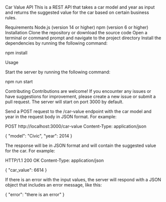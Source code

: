 Car Value API
This is a REST API that takes a car model and year as input and returns the suggested value for the car based on certain business rules.

Requirements
Node.js (version 14 or higher)
npm (version 6 or higher)
Installation
Clone the repository or download the source code
Open a terminal or command prompt and navigate to the project directory
Install the dependencies by running the following command:

npm install

Usage

Start the server by running the following command:

npm run start

Contributing
Contributions are welcome! If you encounter any issues or have suggestions for improvement, please create a new issue or submit a pull request.
The server will start on port 3000 by default.

Send a POST request to the /car-value endpoint with the car model and year in the request body in JSON format. For example:

POST http://localhost:3000/car-value
Content-Type: application/json

{
"model": "Civic",
"year": 2014
}

The response will be in JSON format and will contain the suggested value for the car. For example:

HTTP/1.1 200 OK
Content-Type: application/json

{
"car_value": 6614
}

If there is an error with the input values, the server will respond with a JSON object that includes an error message, like this:

{
"error": "there is an error"
}
